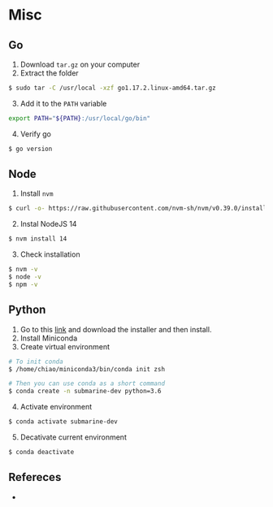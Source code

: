 # Misc

## Go
1. Download `tar.gz` on your computer
2. Extract the folder
```bash
$ sudo tar -C /usr/local -xzf go1.17.2.linux-amd64.tar.gz
```
3. Add it to the `PATH` variable
```bash 
export PATH="${PATH}:/usr/local/go/bin"
```
4. Verify go
```bash
$ go version
```

## Node
1. Install `nvm`
```bash
$ curl -o- https://raw.githubusercontent.com/nvm-sh/nvm/v0.39.0/install.sh | bash
```
2. Instal NodeJS 14
```bash
$ nvm install 14
```
3. Check installation
```bash
$ nvm -v
$ node -v
$ npm -v
```

## Python
1. Go to this [link](https://docs.conda.io/en/latest/miniconda.html) and download the installer and then install.
2. Install Miniconda
3. Create virtual environment
```bash
# To init conda
$ /home/chiao/miniconda3/bin/conda init zsh

# Then you can use conda as a short command
$ conda create -n submarine-dev python=3.6
```
4. Activate environment
```bash
$ conda activate submarine-dev
```
5. Decativate current environment
```bash
$ conda deactivate
```


## Refereces
- 